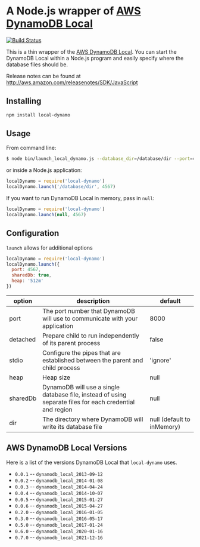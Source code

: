 # A Node.js wrapper of [AWS DynamoDB Local](http://docs.aws.amazon.com/amazondynamodb/latest/developerguide/Tools.html)

[![Build Status](https://travis-ci.org/Medium/local-dynamo.svg?branch=master)](https://travis-ci.org/Medium/local-dynamo)

This is a thin wrapper of the [AWS DynamoDB Local](http://docs.aws.amazon.com/amazondynamodb/latest/developerguide/Tools.html).
You can start the DynamoDB Local within a Node.js program and easily
specify where the database files should be.

Release notes can be found at http://aws.amazon.com/releasenotes/SDK/JavaScript

## Installing

```sh
npm install local-dynamo
```

## Usage

From command line:

```bash
$ node bin/launch_local_dynamo.js --database_dir=/database/dir --port=4567
```

or inside a Node.js application:

```javascript
localDynamo = require('local-dynamo')
localDynamo.launch('/database/dir', 4567)
```

If you want to run DynamoDB Local in memory, pass in `null`:

```javascript
localDynamo = require('local-dynamo')
localDynamo.launch(null, 4567)
```

## Configuration
`launch` allows for additional options
```javascript
localDynamo = require('local-dynamo')
localDynamo.launch({
  port: 4567,
  sharedDb: true,
  heap: '512m'
})
```

| option | description | default |
| --- | --- | --- |
| port | The port number that DynamoDB will use to communicate with your application | 8000 |
| detached | Prepare child to run independently of its parent process | false |
| stdio | Configure the pipes that are established between the parent and child process | 'ignore' |
| heap | Heap size | null |
| sharedDb | DynamoDB will use a single database file, instead of using separate files for each credential and region | null |
| dir | The directory where DynamoDB will write its database file | null (default to inMemory) |

## AWS DynamoDB Local Versions

Here is a list of the versions DynamoDB Local that `local-dynamo` uses.

 * `0.0.1` -- `dynamodb_local_2013-09-12`
 * `0.0.2` -- `dynamodb_local_2014-01-08`
 * `0.0.3` -- `dynamodb_local_2014-04-24`
 * `0.0.4` -- `dynamodb_local_2014-10-07`
 * `0.0.5` -- `dynamodb_local_2015-01-27`
 * `0.0.6` -- `dynamodb_local_2015-04-27`
 * `0.2.0` -- `dynamodb_local_2016-01-05`
 * `0.3.0` -- `dynamodb_local_2016-05-17`
 * `0.5.0` -- `dynamodb_local_2017-01-24`
 * `0.6.0` -- `dynamodb_local_2020-01-16`
 * `0.7.0` -- `dynamodb_local_2021-12-16`